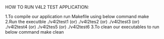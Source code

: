 HOW TO RUN V4L2 TEST APPLICATION:

1.To compile our application run Makefile using below command
	make
2.Run the executble 
	./v4l2test1 (or) ./v4l2tes2 (or) ./v4l2test3 (or) ./v4l2test4 (or) ./v4l2tes5 (or) ./v4l2test6
3.To clean our executables to run below command
	make clean


